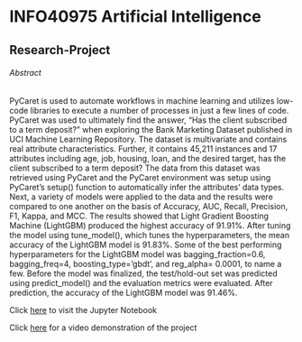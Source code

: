 # INFO40975 Artificial Intelligence 
## Research-Project

###### Abstract
PyCaret is used to automate workflows in machine learning and utilizes low-code libraries to execute a number of processes in just a few lines of code. PyCaret was used to ultimately find the answer, “Has the client subscribed to a term deposit?” when exploring the Bank Marketing Dataset published in UCI Machine Learning Repository. The dataset is multivariate and contains real attribute characteristics. Further, it contains 45,211 instances and 17 attributes including age, job, housing, loan, and the desired target, has the client subscribed to a term deposit? The data from this dataset was retrieved using PyCaret and the PyCaret environment was setup using PyCaret’s setup() function to automatically infer the attributes’ data types. Next, a variety of models were applied to the data and the results were compared to one another on the basis of Accuracy, AUC, Recall, Precision, F1, Kappa, and MCC. The results showed that Light Gradient Boosting Machine (LightGBM) produced the highest accuracy of 91.91%. After tuning the model using tune_model(), which tunes the hyperparameters, the mean accuracy of the LightGBM model is 91.83%. Some of the best performing hyperparameters for the LightGBM model was bagging_fraction=0.6, bagging_freq=4, boosting_type=’gbdt’, and reg_alpha= 0.0001, to name a few. Before the model was finalized, the test/hold-out set was predicted using predict_model() and the evaluation metrics were evaluated. After prediction, the accuracy of the LightGBM model was 91.46%.

Click [here](https://colab.research.google.com/drive/18BkZvbtPc_VNEg7HQzv8NZQ3eoKLGaKe?usp=sharing) to visit the Jupyter Notebook

Click [here](https://www.loom.com/share/d8c14cb9a5034e07994d09ffb9c05724) for a video demonstration of the project

